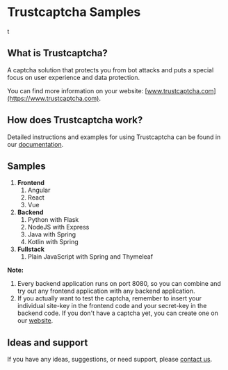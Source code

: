 # Trustcaptcha Samples

t



## What is Trustcaptcha?

A captcha solution that protects you from bot attacks and puts a special focus on user experience and data protection.

You can find more information on your website: [www.trustcaptcha.com](https://www.trustcaptcha.com).


## How does Trustcaptcha work?

Detailed instructions and examples for using Trustcaptcha can be found in our [documentation](https://trustcaptcha.com/documentation).


## Samples

1. **Frontend**
   1. Angular
   2. React
   3. Vue
2. **Backend**
   1. Python with Flask
   2. NodeJS with Express
   3. Java with Spring
   4. Kotlin with Spring
3. **Fullstack**
    1. Plain JavaScript with Spring and Thymeleaf

**Note:** 
1. Every backend application runs on port 8080, so you can combine and try out any frontend application with any backend application.
2. If you actually want to test the captcha, remember to insert your individual site-key in the frontend code and your secret-key in the backend code.  If you don't have a captcha yet, you can create one on our [website](https://trustcaptcha.com/captchas).

## Ideas and support

If you have any ideas, suggestions, or need support, please [contact us](https://about.trustcaptcha.com/start#contact-us).

